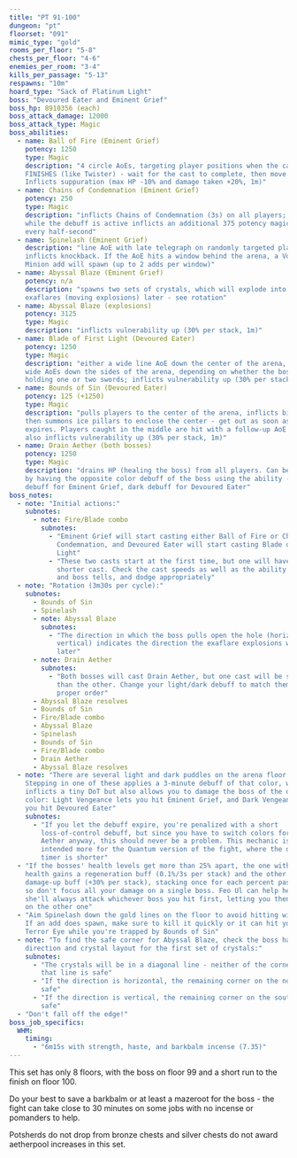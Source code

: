 ```yaml
---
title: "PT 91-100"
dungeon: "pt"
floorset: "091"
mimic_type: "gold"
rooms_per_floor: "5-8"
chests_per_floor: "4-6"
enemies_per_room: "3-4"
kills_per_passage: "5-13"
respawns: "10m"
hoard_type: "Sack of Platinum Light"
boss: "Devoured Eater and Eminent Grief"
boss_hp: 8910356 (each)
boss_attack_damage: 12000
boss_attack_type: Magic
boss_abilities:
  - name: Ball of Fire (Eminent Grief)
    potency: 1250
    type: Magic
    description: "4 circle AoEs, targeting player positions when the cast
    FINISHES (like Twister) - wait for the cast to complete, then move away.
    Inflicts suppuration (max HP -10% and damage taken +20%, 1m)"
  - name: Chains of Condemnation (Eminent Grief)
    potency: 250
    type: Magic
    description: "inflicts Chains of Condemnation (3s) on all players; moving
    while the debuff is active inflicts an additional 375 potency magic damage
    every half-second"
  - name: Spinelash (Eminent Grief)
    description: "line AoE with late telegraph on randomly targeted player;
    inflicts knockback. If the AoE hits a window behind the arena, a Vodoriga
    Minion add will spawn (up to 2 adds per window)"
  - name: Abyssal Blaze (Eminent Grief)
    potency: n/a
    description: "spawns two sets of crystals, which will explode into
    exaflares (moving explosions) later - see rotation"
  - name: Abyssal Blaze (explosions)
    potency: 3125
    type: Magic
    description: "inflicts vulnerability up (30% per stack, 1m)"
  - name: Blade of First Light (Devoured Eater)
    potency: 1250
    type: Magic
    description: "either a wide line AoE down the center of the arena, or two
    wide AoEs down the sides of the arena, depending on whether the boss is
    holding one or two swords; inflicts vulnerability up (30% per stack, 1m)"
  - name: Bounds of Sin (Devoured Eater)
    potency: 125 (+1250)
    type: Magic
    description: "pulls players to the center of the arena, inflicts bind (3s),
    then summons ice pillars to enclose the center - get out as soon as bind
    expires. Players caught in the middle are hit with a follow-up AoE which
    also inflicts vulnerability up (30% per stack, 1m)"
  - name: Drain Aether (both bosses)
    potency: 1250
    type: Magic
    description: "drains HP (healing the boss) from all players. Can be blocked
    by having the opposite color debuff of the boss using the ability - light
    debuff for Eminent Grief, dark debuff for Devoured Eater"
boss_notes:
  - note: "Initial actions:"
    subnotes:
      - note: Fire/Blade combo
        subnotes:
          - "Eminent Grief will start casting either Ball of Fire or Chains of
            Condemnation, and Devoured Eater will start casting Blade of First
            Light"
          - "These two casts start at the first time, but one will have a
            shorter cast. Check the cast speeds as well as the ability names
            and boss tells, and dodge appropriately"
  - note: "Rotation (3m30s per cycle):"
    subnotes:
      - Bounds of Sin
      - Spinelash
      - note: Abyssal Blaze
        subnotes:
          - "The direction in which the boss pulls open the hole (horizontal or
            vertical) indicates the direction the exaflare explosions will move
            later"
      - note: Drain Aether
        subnotes:
          - "Both bosses will cast Drain Aether, but one cast will be shorter
            than the other. Change your light/dark debuff to match them in the
            proper order"
      - Abyssal Blaze resolves
      - Bounds of Sin
      - Fire/Blade combo
      - Abyssal Blaze
      - Spinelash
      - Bounds of Sin
      - Fire/Blade combo
      - Drain Aether
      - Abyssal Blaze resolves
  - note: "There are several light and dark puddles on the arena floor.
    Stepping in one of these applies a 3-minute debuff of that color, which
    inflicts a tiny DoT but also allows you to damage the boss of the opposite
    color: Light Vengeance lets you hit Eminent Grief, and Dark Vengeance lets
    you hit Devoured Eater"
    subnotes:
      - "If you let the debuff expire, you're penalized with a short
        loss-of-control debuff, but since you have to switch colors for Drain
        Aether anyway, this should never be a problem. This mechanic is
        intended more for the Quantum version of the fight, where the debuff
        timer is shorter"
  - "If the bosses' health levels get more than 25% apart, the one with lower
    health gains a regeneration buff (0.1%/3s per stack) and the other gains a
    damage-up buff (+30% per stack), stacking once for each percent past 25%,
    so don't focus all your damage on a single boss. Feo Ul can help here -
    she'll always attack whichever boss you hit first, letting you then focus
    on the other one"
  - "Aim Spinelash down the gold lines on the floor to avoid hitting windows.
    If an add does spawn, make sure to kill it quickly or it can hit you with
    Terror Eye while you're trapped by Bounds of Sin"
  - note: "To find the safe corner for Abyssal Blaze, check the boss hands
    direction and crystal layout for the first set of crystals:"
    subnotes:
      - "The crystals will be in a diagonal line - neither of the corners on
        that line is safe"
      - "If the direction is horizontal, the remaining corner on the north is
        safe"
      - "If the direction is vertical, the remaining corner on the south is
        safe"
  - "Don't fall off the edge!"
boss_job_specifics:
  WHM:
    timing:
      - "6m15s with strength, haste, and barkbalm incense (7.35)"
---
```


This set has only 8 floors, with the boss on floor 99 and a short run to the
finish on floor 100.

Do your best to save a barkbalm or at least a mazeroot for the boss - the
fight can take close to 30 minutes on some jobs with no incense or pomanders
to help.

Potsherds do not drop from bronze chests and silver chests do not award
aetherpool increases in this set.

